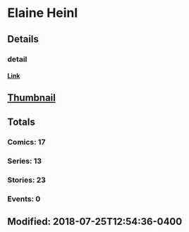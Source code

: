 # Elaine  Heinl 
## Details
### detail
#### [Link](http://marvel.com/comics/creators/2195/elaine_heinl?utm_campaign=apiRef&utm_source=225578a89fc76f3d20fbffda5d17a88d)
## [Thumbnail](http://i.annihil.us/u/prod/marvel/i/mg/b/40/image_not_available.jpg)
## Totals
### Comics: 17
### Series: 13
### Stories: 23
### Events: 0
## Modified: 2018-07-25T12:54:36-0400